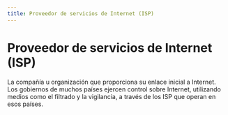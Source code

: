 ```yaml
---
title: Proveedor de servicios de Internet (ISP)
---
```

# Proveedor de servicios de Internet (ISP) 

La compañía u organización que proporciona su enlace inicial a Internet. Los gobiernos de muchos países ejercen control sobre Internet, utilizando medios como el filtrado y la vigilancia, a través de los ISP que operan en esos países.